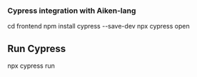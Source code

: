 ### Cypress integration with Aiken-lang

cd frontend
npm install cypress --save-dev
npx cypress open


## Run Cypress

npx cypress run

